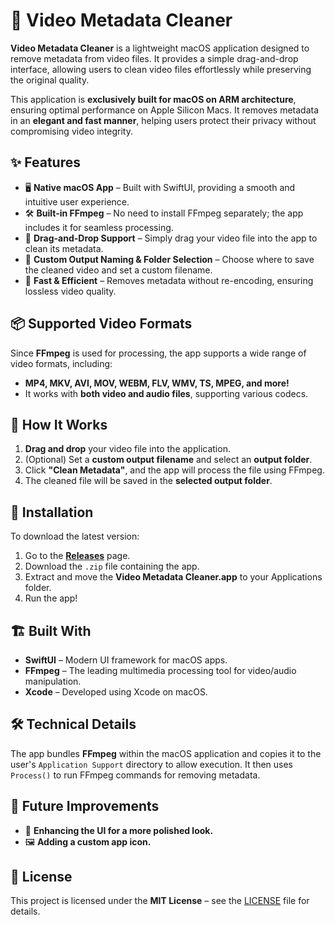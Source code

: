 # 🎥 Video Metadata Cleaner

**Video Metadata Cleaner** is a lightweight macOS application designed to remove metadata from video files. It provides a simple drag-and-drop interface, allowing users to clean video files effortlessly while preserving the original quality.

This application is **exclusively built for macOS on ARM architecture**, ensuring optimal performance on Apple Silicon Macs. It removes metadata in an **elegant and fast manner**, helping users protect their privacy without compromising video integrity.

## ✨ Features
- 🖥 **Native macOS App** – Built with SwiftUI, providing a smooth and intuitive user experience.
- 🛠 **Built-in FFmpeg** – No need to install FFmpeg separately; the app includes it for seamless processing.
- 📂 **Drag-and-Drop Support** – Simply drag your video file into the app to clean its metadata.
- 📝 **Custom Output Naming & Folder Selection** – Choose where to save the cleaned video and set a custom filename.
- 🚀 **Fast & Efficient** – Removes metadata without re-encoding, ensuring lossless video quality.

## 📦 Supported Video Formats
Since **FFmpeg** is used for processing, the app supports a wide range of video formats, including:
- **MP4, MKV, AVI, MOV, WEBM, FLV, WMV, TS, MPEG, and more!**
- It works with **both video and audio files**, supporting various codecs.

## 🔧 How It Works
1. **Drag and drop** your video file into the application.
2. (Optional) Set a **custom output filename** and select an **output folder**.
3. Click **"Clean Metadata"**, and the app will process the file using FFmpeg.
4. The cleaned file will be saved in the **selected output folder**.

## 📜 Installation
To download the latest version:
1. Go to the **[Releases](https://github.com/yourusername/Video-Metadata-Cleaner/releases)** page.
2. Download the `.zip` file containing the app.
3. Extract and move the **Video Metadata Cleaner.app** to your Applications folder.
4. Run the app!

## 🏗️ Built With
- **SwiftUI** – Modern UI framework for macOS apps.
- **FFmpeg** – The leading multimedia processing tool for video/audio manipulation.
- **Xcode** – Developed using Xcode on macOS.

## 🛠 Technical Details
The app bundles **FFmpeg** within the macOS application and copies it to the user's `Application Support` directory to allow execution. It then uses `Process()` to run FFmpeg commands for removing metadata.

## 🔮 Future Improvements
- 🎨 **Enhancing the UI for a more polished look.**
- 🖼 **Adding a custom app icon.**

## 📄 License
This project is licensed under the **MIT License** – see the [LICENSE](LICENSE) file for details.
